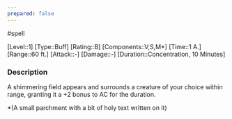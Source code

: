 ```yaml
---
prepared: false
---
```

#spell

[Level::1]
[Type::Buff]
[Rating::B]
[Components::V,S,M*]
[Time::1 A.]
[Range::60 ft.]
[Attack::\-]
[Damage::\-]
[Duration::Concentration, 10 Minutes]
### Description

A shimmering field appears and surrounds a creature of your choice within range, granting it a +2 bonus to AC for the duration.

\*(A small parchment with a bit of holy text written on it)
